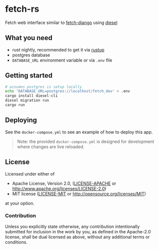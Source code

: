 # fetch-rs

Fetch web interface similar to [fetch-django](https://github.com/zyphrus/fetch-django)
using [diesel](https://diesel.rs)

## What you need

 * rust nightly, recommended to get it via [rustup](https://rustup.rs/)
 * postgres database
 * `DATABASE_URL` environment variable or via `.env` file

## Getting started

```bash
# assumes postgres is setup locally
echo 'DATABASE_URL=postgres://localhost/fetch_dev' > .env
cargo install diesel-cli
diesel migration run
cargo run
```

## Deploying

See the `docker-compose.yml` to see an example of how to deploy this app.

> Note: the provided `docker-compose.yml` is designed for development where 
> changes are live reloaded.

## License

Licensed under either of

 * Apache License, Version 2.0, ([LICENSE-APACHE](LICENSE-APACHE) or http://www.apache.org/licenses/LICENSE-2.0)
 * MIT license ([LICENSE-MIT](LICENSE-MIT) or http://opensource.org/licenses/MIT)

at your option.

### Contribution

Unless you explicitly state otherwise, any contribution intentionally submitted
for inclusion in the work by you, as defined in the Apache-2.0 license, shall be dual licensed as above, without any
additional terms or conditions.
